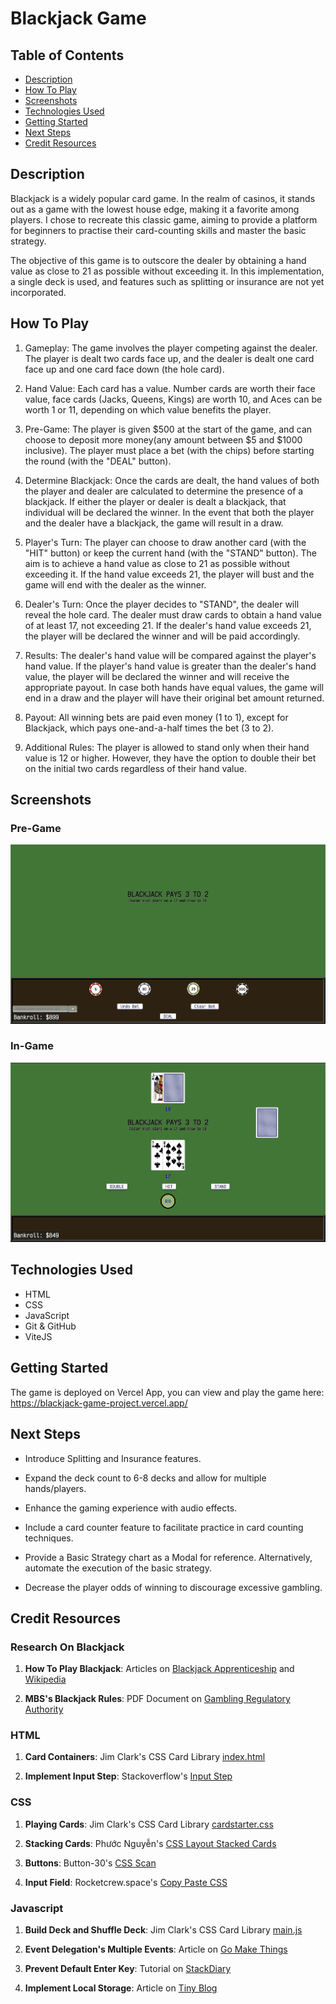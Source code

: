# Blackjack Game

## Table of Contents

- [Description](#Description)
- [How To Play](#How-To-Play)
- [Screenshots](#Screenshots)
- [Technologies Used](#Technologies-Used)
- [Getting Started](#Getting-Started)
- [Next Steps](#Next-Steps)
- [Credit Resources](#Credit-Resources)

## Description

Blackjack is a widely popular card game. In the realm of casinos, it stands out as a game with the lowest house edge, making it a favorite among players. I chose to recreate this classic game, aiming to provide a platform for beginners to practise their card-counting skills and master the basic strategy.

The objective of this game is to outscore the dealer by obtaining a hand value as close to 21 as possible without exceeding it. In this implementation, a single deck is used, and features such as splitting or insurance are not yet incorporated.

## How To Play

1. Gameplay:
   The game involves the player competing against the dealer. The player is dealt two cards face up, and the dealer is dealt one card face up and one card face down (the hole card).

2. Hand Value:
   Each card has a value. Number cards are worth their face value, face cards (Jacks, Queens, Kings) are worth 10, and Aces can be worth 1 or 11, depending on which value benefits the player.

3. Pre-Game:
   The player is given $500 at the start of the game, and can choose to deposit more money(any amount between $5 and $1000 inclusive). The player must place a bet (with the chips) before starting the round (with the "DEAL" button).

4. Determine Blackjack:
   Once the cards are dealt, the hand values of both the player and dealer are calculated to determine the presence of a blackjack. If either the player or dealer is dealt a blackjack, that individual will be declared the winner. In the event that both the player and the dealer have a blackjack, the game will result in a draw.

5. Player's Turn:
   The player can choose to draw another card (with the "HIT" button) or keep the current hand (with the "STAND" button). The aim is to achieve a hand value as close to 21 as possible without exceeding it. If the hand value exceeds 21, the player will bust and the game will end with the dealer as the winner.

6. Dealer's Turn:
   Once the player decides to "STAND", the dealer will reveal the hole card. The dealer must draw cards to obtain a hand value of at least 17, not exceeding 21. If the dealer's hand value exceeds 21, the player will be declared the winner and will be paid accordingly.

7. Results:
   The dealer's hand value will be compared against the player's hand value. If the player's hand value is greater than the dealer's hand value, the player will be declared the winner and will receive the appropriate payout. In case both hands have equal values, the game will end in a draw and the player will have their original bet amount returned.

8. Payout:
   All winning bets are paid even money (1 to 1), except for Blackjack, which pays one-and-a-half times the bet (3 to 2).

9. Additional Rules:
   The player is allowed to stand only when their hand value is 12 or higher. However, they have the option to double their bet on the initial two cards regardless of their hand value.

## Screenshots

### Pre-Game

![Screenshot of Pre-Game](/css/img/Before.png)

### In-Game

![Screenshot of In-Game](/css/img/After.png)

## Technologies Used

- HTML
- CSS
- JavaScript
- Git & GitHub
- ViteJS

## Getting Started

The game is deployed on Vercel App, you can view and play the game here:
https://blackjack-game-project.vercel.app/

## Next Steps

- Introduce Splitting and Insurance features.

- Expand the deck count to 6-8 decks and allow for multiple hands/players.

- Enhance the gaming experience with audio effects.

- Include a card counter feature to facilitate practice in card counting techniques.

- Provide a Basic Strategy chart as a Modal for reference. Alternatively, automate the execution of the basic strategy.

- Decrease the player odds of winning to discourage excessive gambling.

## Credit Resources

### Research On Blackjack

1. **How To Play Blackjack**: Articles on [Blackjack Apprenticeship](https://www.blackjackapprenticeship.com/how-to-play-blackjack/) and [Wikipedia](https://en.wikipedia.org/wiki/Blackjack#:~:text=A%20blackjack%20beats%20any%20hand,in%20single%2Ddeck%20blackjack%20games)

2. **MBS's Blackjack Rules**: PDF Document on [Gambling Regulatory Authority](https://www.gra.gov.sg/docs/default-source/game-rules/mbs/blackjack-pontoon-games/blackjack-pontoon---gra-website/mbs-blackjack-game-rules-version-63c8994ee-f3e8-4bfd-8398-dee76aa466ee.pdf)

### HTML

1. **Card Containers**: Jim Clark's CSS Card Library [index.html](https://replit.com/@SEIStudent/How-to-Use-CSS-Card-Library#index.html)

2. **Implement Input Step**: Stackoverflow's [Input Step](https://stackoverflow.com/questions/26003148/change-the-increment-value-of-html-number-input-decimals)

### CSS

1. **Playing Cards**: Jim Clark's CSS Card Library [cardstarter.css](https://replit.com/@SEIStudent/How-to-Use-CSS-Card-Library#css/card-library/css/cardstarter.css)

2. **Stacking Cards**: Phước Nguyễn's [CSS Layout Stacked Cards](https://phuoc.ng/collection/css-layout/stacked-cards/)

3. **Buttons**: Button-30's [CSS Scan](https://getcssscan.com/css-buttons-examples)

4. **Input Field**: Rocketcrew.space's [Copy Paste CSS](https://copy-paste-css.com/form-input-text)

### Javascript

1. **Build Deck and Shuffle Deck**: Jim Clark's CSS Card Library [main.js](https://replit.com/@SEIStudent/How-to-Use-CSS-Card-Library#js/main.js)

2. **Event Delegation's Multiple Events**: Article on [Go Make Things](https://gomakethings.com/listening-for-events-on-multiple-elements-using-javascript-event-delegation/)

3. **Prevent Default Enter Key**: Tutorial on [StackDiary](https://stackdiary.com/tutorials/prevent-form-submission-on-pressing-enter-with-javascript/)

4. **Implement Local Storage**: Article on [Tiny Blog](https://www.tiny.cloud/blog/javascript-localstorage/)
